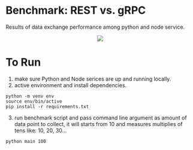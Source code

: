# Benchmark: REST vs. gRPC
Results of data exchange performance among python and node service.

<div align="center">
    <img src="https://github.com/arinmis/cse-akdeniz/assets/56651041/26dea8ee-28b7-4f64-98b5-93315e76d13b" />
</div>

# To Run

1. make sure Python and Node serices are up and running locally.
2. active environment and install dependencies.
```
python -m venv env
source env/bin/active
pip install -r requirements.txt
```
3. run benchmark script and pass command line argument as amount of data point to collect, it will starts from 10 and measures multiplies of tens like: 10, 20, 30...
```
python main 100
```

